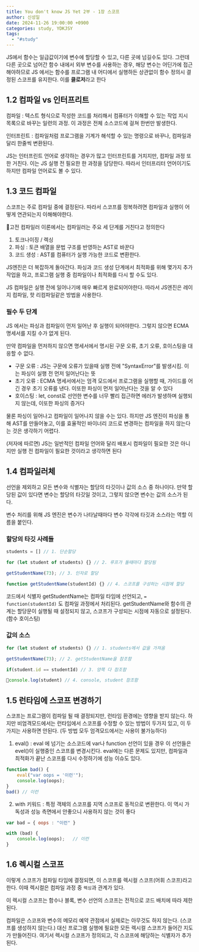 ```yaml
---
title: You don't know JS Yet 2부 - 1장 스코프
author: 신성일
date: 2024-11-26 19:00:00 +0900
categories: study, YDKJSY
tags:
  - "#study"
---
```

JS에서 함수는 일급값이기에 변수에 할당할 수 있고, 다른 곳에 넘길수도 있다. 그런데 다른 곳으로 넘어간 함수 내에서 외부 변수를 사용하는 경우, 해당 변수는 어딘가에 접근해야하므로 JS 에서는 함수를 프로그램 내 어디에서 실행하든 상관없이 함수 정의시 결정된 스코프를 유지한다. 이를 **클로저**라고 한다

## 1.2 컴파일 vs 인터프리트

컴파일 : 텍스트 형식으로 작성한 코드를 처리해서 컴퓨터가 이해할 수 있는 작업 지시 목록으로 바꾸는 일련의 과정. 이 과정은 전체 소스코드에 걸쳐 한번만 발생한다.

인터프린트 : 컴파일처럼 프로그램을 기계가 해석할 수 있는 명령으로 바꾸나, 컴파일과 달리 한줄씩 변환된다.

JS는 인터프린트 언어로 생각하는 경우가 많고 인터프린트를 거치지만, 컴파일 과정 또한 거친다. 이는 JS 실행 전 필요한 한 과정을 담당한다. 따라서 인터프리터 언어이기도 하지만 컴파일 언어로도 볼 수 있다.

## 1.3 코드 컴파일

스코프는 주로 컴파일 중에 결정된다. 따라서 스코프를 정복하려면 컴파일과 실행이 어떻게 연관되는지 이해해야한다.

고전 컴파일러 이론에서는 컴파일러는 주요 세 단계를 거친다고 정의한다
1. 토크나이징 / 렉싱
2. 파싱 : 토큰 배열을 문법 구조를 반영하는 AST로 바꾼다
3. 코드 생성 : AST를 컴퓨터가 실행 가능한 코드로 변환한다.

JS엔진은 더 복잡하게 돌아간다. 파싱과 코드 생성 단계에서 최적화를 위해 몇가지 추가작업을 하고, 프로그램 실행 중 컴파일이나 최적화를 다시 할 수도 있다.

JS 컴파일은 실행 전에 일어나기에 매우 빠르게 완료되어야한다. 따라서 JS엔진은 레이지 컴파일, 핫 리컴파일같은 방법을 사용한다. 

### 필수 두 단계

JS 에서는 파싱과 컴파일이 먼저 일어난 후 실행이 되어야한다. 그렇지 않으면 ECMA 명세서를 지킬 수가 없게 된다. 

만약 컴파일을 먼저하지 않으면 명세서에서 명시된 구문 오류, 초기 오류, 호이스팅을 대응할 수 없다.
- 구문 오류 : JS는 구문에 오류가 있을때 실행 전에 "SyntaxError"를 발생시킴. 이는 파싱이 실행 전 먼저 일어난다는 뜻
- 초기 오류 : ECMA 명세서에서는 엄격 모드에서 프로그램을 실행할 때, 가이드를 어긴 경우 초기 오류를 낸다. 이또한 파싱이 먼저 일어난다는 것을 알 수 있다
- 호이스팅 : let, const로 선언한 변수를 너무 빨리 접근하면 에러가 발생하며 실행되지 않는데, 이또한 파싱의 증거다

물론 파싱이 일어나고 컴파일이 일어나지 않을 수는 있다. 하지만 JS 엔진이 파싱을 통해 AST를 만들어놓고, 이를 효율적인 바이너리 코드로 변경하는 컴파일을 하지 않는다는 것은 생각하기 어렵다.

(저자에 따르면) JS는 일반적인 컴파일 언어와 달리 배포시 컴파일이 필요한 것은 아니지만 실행 전 컴파일이 필요한 것이라고 생각하면 된다


## 1.4 컴파일러체

선언을 제외하고 모든 변수와 식별자는 할당의 타깃이나 값의 소스 중 하나이다. 만약 할당된 값이 있다면 변수는 할당의 타깃일 것이고, 그렇지 않으면 변수는 값의 소스가 된다.

변수 처리를 위해 JS 엔진은 변수가 나타날때마다 변수 각각에 타깃과 소스라는 역할 이름을 붙인다.

### 할당의 타깃 사례들

```js
students = [] // 1. 단순할당

for (let student of students) {} // 2. 루프가 돌때마다 할당됨

getStudentName(73); // 3. 인자로 할당

function getStudentName(studentId) {} // 4. 스코프를 구성하는 시점에 할당
```

코드에서 식별자 getStudentName는 컴파일 타임에 선언되고, `= function(studentId)` 도 컴파일 과정에서 처리된다. getStudentName와 함수의 관계는 할당문이 실행될 때 설정되지 않고, 스코프가 구성되는 시점에 자동으로 설정된다. (함수 호이스팅)

### 값의 소스

```js
for (let student of students) {} // 1. students에서 값을 가져옴

getStudentName(73); // 2. getStudentName을 참조함

if(student.id == studentId) // 3. 양쪽 다 참조함

console.log(student) // 4. console, student 참조함
```

## 1.5 런타임에 스코프 변경하기

스코프는 프로그램이 컴파일 될 때 결정되지만, 런타임 환경에는 영향을 받지 않는다. 하지만 비엄격모드에서는 런타임에서 스코프를 수정할 수 있는 방법이 두가지 있고, 이 두가지는 사용하면 안된다. (두 방법 모두 엄격모드에서는 사용이 불가능하다)

1. eval() : eval 에 넘기는 소스코드에 var나 function 선언이 있을 경우 이 선언들은 evel()이 실행중인 스코프를 변경시킨다. eval에는 다른 문제도 있지만, 컴파일과 최적화가 끝난 스코프를 다시 수정하기에 성능 이슈도 있다.
```js
function bad() {
	eval("var oops = '이런'");
	console.log(oops);
}
bad() // 이런
```

2. with 키워드 : 특정 객체의 스코프를 지역 스코프로 동적으로 변환한다. 이 역시 가독성과 성능 측면에서 안좋으니 사용하지 않는 것이 좋다

```js
var bad = { oops : "이런" }

with (bad) {
	console.log(oops);   // 이런
}
```

## 1.6 렉시컬 스코프

이렇게 스코프가 컴파일 타임에 결정되면, 이 스코프를 렉시컬 스코프(어휘 스코프)라고 한다. 이때 렉시컬은 컴파일 과정 중 `렉싱`과 관계가 있다. 

이 렉시컬 스코프는 함수나 블록, 변수 선언의 스코프는 전적으로 코드 배치에 따라 제한된다.

컴파일은 스코프와 변수의 메모리 예약 관점에서 실제로는 아무것도 하지 않는다. (스코프를 생성하지 않는다.) 대신 프로그램 실행에 필요한 모든 렉시컬 스코프가 들어간 지도가 만들어진다. 여기서 렉시컬 스코프가 정의되고, 각 스코프에 해당하는 식별자가 추가된다. 